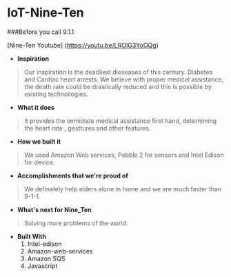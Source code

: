 # IoT-Nine-Ten
###Before you call 9.1.1 

[Nine-Ten Youtube] (https://youtu.be/LROIG3YoOQg)  



* __Inspiration__  
> Our inspiration is the deadliest dieseases of this century. Diabetes and Cardiac heart arrests. We believe with proper medical assistance, the death rate could be drastically reduced and this is possible by existing technoilogies.

* __What it does__  
> It provides the immidiate medical assistance first hand, determining the heart rate , gesttures and other features.   

* __How we built it__  
> We used Amazon Web services, Pebble 2 for sensors and Intel Edison for device.
  
* __Accomplishments that we're proud of__
> We definately help elders alone in home and we are much faster than 9-1-1. 

* __What's next for Nine_Ten__  
> Solving more problems of the world.

* __Built With__
  1. Intel-edison
  2. Amazon-web-services
  3. Amazon SQS
  4. Javascript
